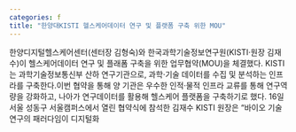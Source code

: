 ```yaml
---
categories: f
title: "한양대KISTI 헬스케어데이터 연구 및 플랫폼 구축 위한 MOU"
---
```

한양디지털헬스케어센터(센터장 김형숙)와 한국과학기술정보연구원(KISTI·원장 김재수)이 헬스케어데이터 연구 및 플래폼 구축을 위한 업무협약(MOU)을 체결했다. KISTI는 과학기술정보통신부 산하 연구기관으로, 과학·기술 데이터를 수집 및 분석하는 인프라를 구축한다.이번 협약을 통해 양 기관은 우수한 인적·물적 인프라 교류를 통해 연구역량을 강화하고, 나아가 연구데이터를 활용해 헬스케어 플랫폼을 구축하기로 했다. 16일 서울 성동구 서울캠퍼스에서 열린 협약식에 참석한 김재수 KISTI 원장은 “바이오 기술 연구의 패러다임이 디지털화